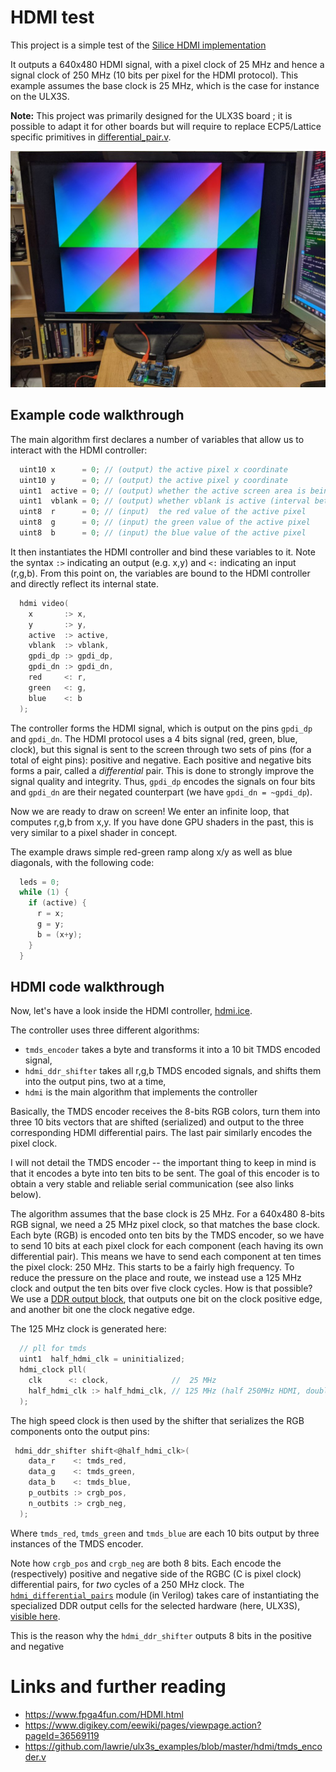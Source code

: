 # HDMI test

This project is a simple test of the [Silice HDMI implementation](../common/hdmi.ice)

It outputs a 640x480 HDMI signal, with a pixel clock of 25 MHz and hence a signal clock of 250 MHz (10 bits per pixel for the HDMI protocol).
This example assumes the base clock is 25 MHz, which is the case for instance on the ULX3S.

**Note:** This project was primarily designed for the ULX3S board ; it is possible to adapt it for other boards but will require to replace
ECP5/Lattice specific primitives in [differential_pair.v](../common/differential_pair.v).

<p align="center">
  <img width="600" src="hdmi_test.jpg">
</p>

## Example code walkthrough

The main algorithm first declares a number of variables that allow us to interact with the HDMI controller:

```c
  uint10 x      = 0; // (output) the active pixel x coordinate
  uint10 y      = 0; // (output) the active pixel y coordinate
  uint1  active = 0; // (output) whether the active screen area is being drawn
  uint1  vblank = 0; // (output) whether vblank is active (interval between frames)
  uint8  r      = 0; // (input)  the red value of the active pixel
  uint8  g      = 0; // (input) the green value of the active pixel
  uint8  b      = 0; // (input) the blue value of the active pixel
```

It then instantiates the HDMI controller and bind these variables to it. Note the syntax `:>` indicating an output (e.g. x,y) and `<:` indicating an input (r,g,b).
From this point on, the variables are bound to the HDMI controller and directly reflect its internal state. 

```c
  hdmi video(
    x       :> x,
    y       :> y,
    active  :> active,
    vblank  :> vblank,
    gpdi_dp :> gpdi_dp,
    gpdi_dn :> gpdi_dn,
    red     <: r,
    green   <: g,
    blue    <: b
  );
```

The controller forms the HDMI signal, which is output on the pins `gpdi_dp` and `gpdi_dn`. The HDMI protocol uses a 4 bits signal (red, green, blue, clock), but this signal is sent to the screen through two sets of pins (for a total of eight pins): positive and negative. Each positive and negative bits forms a pair, called a *differential* pair. This is done to strongly improve the signal quality and integrity. Thus, `gpdi_dp` encodes the signals on four bits and `gpdi_dn` are their negated counterpart (we have `gpdi_dn = ~gpdi_dp`).

Now we are ready to draw on screen! We enter an infinite loop, that computes r,g,b from x,y. If you have
done GPU shaders in the past, this is very similar to a pixel shader in concept.

The example draws simple red-green ramp along x/y as well as blue diagonals, with the following code:

```c
  leds = 0;
  while (1) { 
    if (active) {
      r = x;
      g = y;
      b = (x+y);
    }    
  }
```  

## HDMI code walkthrough

Now, let's have a look inside the HDMI controller, [hdmi.ice](../common/hdmi.ice).

The controller uses three different algorithms:
- `tmds_encoder` takes a byte and transforms it into a 10 bit TMDS encoded signal,
- `hdmi_ddr_shifter` takes all r,g,b TMDS encoded signals, and shifts them into the output pins, two at a time,
- `hdmi` is the main algorithm that implements the controller

Basically, the TMDS encoder receives the 8-bits RGB colors, turn them into three 10 bits vectors that are shifted (serialized) and output to
the three corresponding HDMI differential pairs. The last pair similarly encodes the pixel clock.

I will not detail the TMDS encoder -- the important thing to keep in mind is that it encodes a byte into ten bits to be sent. 
The goal of this encoder is to obtain a very stable and reliable serial communication (see also links below).

The algorithm assumes that the base clock is 25 MHz. For a 640x480 8-bits RGB signal, we need a 25 MHz pixel clock, so that matches the base clock. 
Each byte (RGB) is encoded onto ten bits by the TMDS encoder, so we have to send 10 bits at each pixel clock for each component 
(each having its own differential pair). This means we have to send each component at ten times the pixel clock: 250 MHz. This starts
to be a fairly high frequency. To reduce the pressure on the place and route, we instead use a 125 MHz clock and output the ten bits over five clock cycles.
How is that possible? We use a [DDR output block](https://en.wikipedia.org/wiki/Double_data_rate), that outputs one bit on the clock positive edge, and another bit one the clock negative edge. 

The 125 MHz clock is generated here:
```c
  // pll for tmds
  uint1  half_hdmi_clk = uninitialized;
  hdmi_clock pll(
    clk      <: clock,              //  25 MHz
    half_hdmi_clk :> half_hdmi_clk, // 125 MHz (half 250MHz HDMI, double data rate output)
  );
```

The high speed clock is then used by the shifter that serializes the RGB components onto the output pins:
```c
 hdmi_ddr_shifter shift<@half_hdmi_clk>(
    data_r    <: tmds_red,
    data_g    <: tmds_green,
    data_b    <: tmds_blue,
    p_outbits :> crgb_pos,
    n_outbits :> crgb_neg,
  );
```
Where `tmds_red`, `tmds_green` and `tmds_blue` are each 10 bits output by three instances of the TMDS encoder.

Note how `crgb_pos` and `crgb_neg` are both 8 bits. Each encode the (respectively) positive and negative side of the RGBC (C is pixel clock) differential pairs, for *two* cycles of a 250 MHz clock. The [`hdmi_differential_pairs`](../common/hdmi_differential_pairs.v) module (in Verilog) takes care of instantiating the specialized DDR output cells for the selected hardware (here, ULX3S), [visible here](../common/differential_pair.v).

This is the reason why the `hdmi_ddr_shifter` outputs 8 bits in the positive and negative 

# Links and further reading
- https://www.fpga4fun.com/HDMI.html
- https://www.digikey.com/eewiki/pages/viewpage.action?pageId=36569119
- https://github.com/lawrie/ulx3s_examples/blob/master/hdmi/tmds_encoder.v


